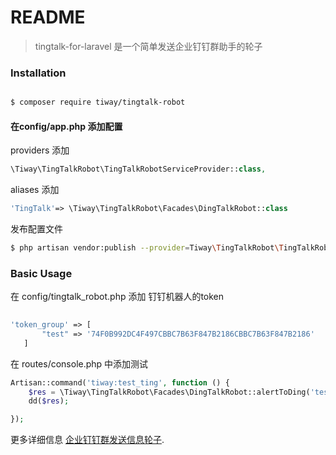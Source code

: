 # README

> tingtalk-for-laravel 是一个简单发送企业钉钉群助手的轮子

### Installation

~~~bash

$ composer require tiway/tingtalk-robot

~~~

 #### 在**config/app.php** 添加配置
 providers 添加 
 ~~~php
 \Tiway\TingTalkRobot\TingTalkRobotServiceProvider::class,
 ~~~
 
 aliases   添加  
  ~~~php
'TingTalk'=> \Tiway\TingTalkRobot\Facades\DingTalkRobot::class
 ~~~
 
 发布配置文件
 ~~~bash
 $ php artisan vendor:publish --provider=Tiway\TingTalkRobot\TingTalkRobotServiceProvider

 ~~~
 
 ### Basic Usage
 在 config/tingtalk_robot.php 添加 钉钉机器人的token
 ~~~php
   
 'token_group' => [
        "test" => '74F0B992DC4F497CBBC7B63F847B2186CBBC7B63F847B2186'
    ]
 ~~~
 
在 routes/console.php 中添加测试
~~~php
Artisan::command('tiway:test_ting', function () {
    $res = \Tiway\TingTalkRobot\Facades\DingTalkRobot::alertToDing('test','33');
    dd($res);

});
~~~

更多详细信息 [企业钉钉群发送信息轮子](https://blog.csdn.net/qq_39941141/article/details/103962767).

